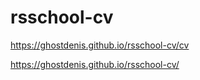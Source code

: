 # rsschool-cv

https://ghostdenis.github.io/rsschool-cv/cv

https://ghostdenis.github.io/rsschool-cv/
